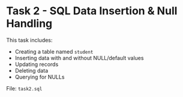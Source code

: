 # Task 2 - SQL Data Insertion & Null Handling

This task includes:
- Creating a table named `student`
- Inserting data with and without NULL/default values
- Updating records
- Deleting data
- Querying for NULLs

File: `task2.sql`
